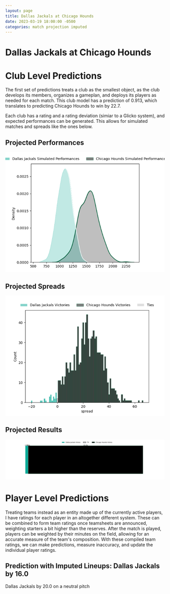 ```yaml
---  
layout: page  
title: Dallas Jackals at Chicago Hounds  
date: 2023-03-19 18:00:00 -0500  
categories: match projection imputed  
---
```

# Dallas Jackals at Chicago Hounds

# Club Level Predictions


The first set of predictions treats a club as the smallest object, as the club develops its members, organizes a gameplan, and deploys its players as needed for each match. This club model has a prediction of 0.913, which translates to predicting Chicago Hounds to win by 22.7.

Each club has a rating and a rating deviation (simiar to a Glicko system), and expected performances can be generated. This allows for simulated matches and spreads like the ones below.
## Projected Performances


![Projected Performances](plots/performances_2023-03-19-ChicagoHounds-DallasJackals.png)
## Projected Spreads


![Projected Spreads](plots/spreads_2023-03-19-ChicagoHounds-DallasJackals.png)
## Projected Results


![Projected Results](plots/resultbar_2023-03-19-ChicagoHounds-DallasJackals.png)
# Player Level Predictions


Treating teams instead as an entity made up of the currently active players, I have ratings for each player in an altogether different system. These can be combined to form team ratings once teamsheets are announced, weighting starters a bit higher than the reserves. After the match is played, players can be weighted by their minutes on the field, allowing for an accurate measure of the team's composition. With these compiled team ratings, we can make predictions, measure inaccuracy, and update the individual player ratings.
## Prediction with Imputed Lineups: Dallas Jackals by 16.0


Dallas Jackals by 20.0 on a neutral pitch

